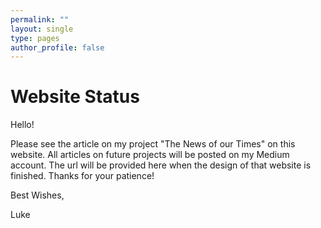 ```yaml
---
permalink: ""
layout: single
type: pages
author_profile: false
---
```


# Website Status
Hello!

Please see the article on my project "The News of our Times" on this website. All articles on future projects will be posted on my Medium account. The url will be provided here when the design of that website is finished.
Thanks for your patience!

Best Wishes,

Luke
